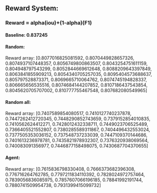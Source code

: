 ## Reward System:
### Reward = alpha(iou)+(1-alpha)(F1)

#### Baseline: 0.837245
#### Random: 
Reward array: [0.8077016825081592, 0.8070449828657326, 0.8074937107448357, 0.8056749800863507, 0.8043254751611159, 0.804948797543299, 0.8052844669612648, 0.8088209643397849, 0.8063841855909213, 0.8054340705257035, 0.8095404573688637, 0.805797528873371, 0.8069665710064762, 0.8074745194828337, 0.806665656535516, 0.8074684144207852, 0.8107186437543854, 0.8045620705707002, 0.810777755467548, 0.807682080549965]

#### Random all:
Reward array: [0.7407589854080517, 0.7410127740237878, 0.7447262412720345, 0.7448290852743659, 0.7379152854010835, 0.7410562624412271, 0.7428012432338711, 0.7449023706525489, 0.7366405521552807, 0.7380285589311867, 0.7404496432553024, 0.7377505353036152, 0.737548737233039, 0.7447109370144686, 0.7401613236978781, 0.7435821978932307, 0.7376320938069564, 0.740083091356977, 0.7446877158498075, 0.7430687704370655]

#### Agent:
Reward array: [0.7615836798330408, 0.7666373682396308, 0.776716264762785, 0.7797211834110392, 0.7828024972757464, 0.7839056836085975, 0.7857607066196185, 0.78841992191744, 0.7880741509954738, 0.7931399415099732]
